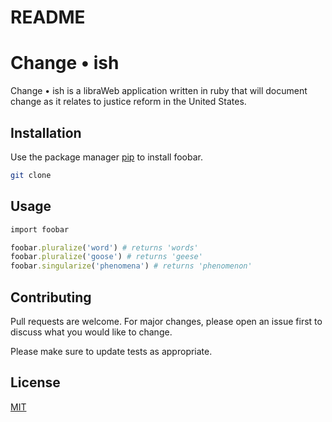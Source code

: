 # README

# Change • ish

Change • ish is a  libraWeb application written in ruby that will document change as it relates to justice reform in the United States.

## Installation

Use the package manager [pip](https://pip.pypa.io/en/stable/) to install foobar.

```bash
git clone
```

## Usage

```ruby
import foobar

foobar.pluralize('word') # returns 'words'
foobar.pluralize('goose') # returns 'geese'
foobar.singularize('phenomena') # returns 'phenomenon'
```

## Contributing
Pull requests are welcome. For major changes, please open an issue first to discuss what you would like to change.

Please make sure to update tests as appropriate.

## License
[MIT](https://choosealicense.com/licenses/mit/)